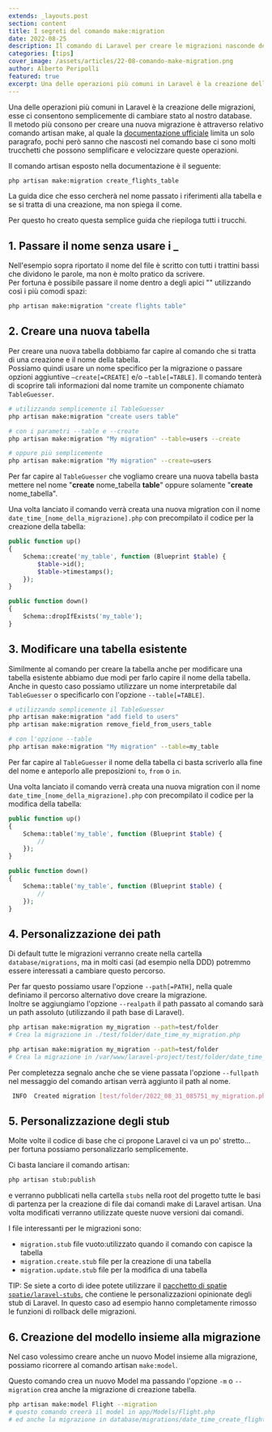 ```yaml
---
extends: _layouts.post
section: content
title: I segreti del comando make:migration
date: 2022-08-25
description: Il comando di Laravel per creare le migrazioni nasconde dei trucchetti interessanti.
categories: [tips]
cover_image: /assets/articles/22-08-comando-make-migration.png
author: Alberto Peripolli
featured: true
excerpt: Una delle operazioni più comuni in Laravel è la creazione delle migrazioni. Il metodo più consono è attraverso il relativo comando artisan make, pochi però sanno che nascosti nel comando base ci sono molti trucchetti che possono semplificare e velocizzare queste operazioni.
---
```


Una delle operazioni più comuni in Laravel è la creazione delle migrazioni, esse ci consentono semplicemente di cambiare 
stato al nostro database.  
Il metodo più consono per creare una nuova migrazione è attraverso relativo comando artisan make, al quale la 
[documentazione ufficiale](https://laravel.com/docs/9.x/migrations#generating-migrations) limita un solo paragrafo, 
pochi però sanno che nascosti nel comando base ci sono molti trucchetti che possono semplificare e velocizzare queste operazioni.


Il comando artisan esposto nella documentazione è il seguente:

```bash
php artisan make:migration create_flights_table
```

La guida dice che esso cercherà nel nome passato i riferimenti alla tabella e se si tratta di una creazione, ma non spiega il come.

Per questo ho creato questa semplice guida che riepiloga tutti i trucchi.

## 1. Passare il nome senza usare i _
Nell'esempio sopra riportato il nome del file è scritto con tutti i trattini bassi che dividono le parole, ma non è molto pratico da scrivere.  
Per fortuna è possibile passare il nome dentro a degli apici "" utilizzando così i più comodi spazi:
```bash
php artisan make:migration "create flights table"
```

## 2. Creare una nuova tabella
Per creare una nuova tabella dobbiamo far capire al comando che si tratta di una creazione e il nome della tabella.  
Possiamo quindi usare un nome specifico per la migrazione o passare opzioni aggiuntive `–create[=CREATE]` e/o `–table[=TABLE]`. 
Il comando tenterà di scoprire tali informazioni dal nome tramite un componente chiamato `TableGuesser`.
```bash
# utilizzando semplicemente il TableGuesser
php artisan make:migration "create users table"

# con i parametri --table e --create
php artisan make:migration "My migration" --table=users --create

# oppure più semplicemente
php artisan make:migration "My migration" --create=users
```

Per far capire al `TableGuesser` che vogliamo creare una nuova tabella basta mettere nel nome "**create** nome_tabella **table**" oppure solamente "**create** nome_tabella".

Una volta lanciato il comando verrà creata una nuova migration con il nome `date_time_[nome_della_migrazione].php` con precompilato il codice per la creazione della tabella:
```php 
public function up()
{
    Schema::create('my_table', function (Blueprint $table) {
        $table->id();
        $table->timestamps();
    });
}

public function down()
{
    Schema::dropIfExists('my_table');
}
```

## 3. Modificare una tabella esistente 
Similmente al comando per creare la tabella anche per modificare una tabella esistente abbiamo due modi per farlo capire il nome della tabella.
Anche in questo caso possiamo utilizzare un nome interpretabile dal `TableGuesser` o specificarlo con l'opzione `--table[=TABLE]`. 

```bash
# utilizzando semplicemente il TableGuesser
php artisan make:migration "add field to users"
php artisan make:migration remove_field_from_users_table

# con l'opzione --table
php artisan make:migration "My migration" --table=my_table
```
Per far capire al `TableGuesser` il nome della tabella ci basta scriverlo alla fine del nome e anteporlo alle preposizioni `to`, `from` o `in`.

Una volta lanciato il comando verrà creata una nuova migration con il nome `date_time_[nome_della_migrazione].php` con precompilato il codice per la modifica della tabella:
```php
public function up()
{
    Schema::table('my_table', function (Blueprint $table) {
        //
    });
}

public function down()
{
    Schema::table('my_table', function (Blueprint $table) {
        //
    });
}
```

## 4. Personalizzazione dei path
Di default tutte le migrazioni verranno create nella cartella `database/migrations`, ma in molti casi (ad esempio nella DDD) potremmo essere interessati a cambiare questo percorso.  

Per far questo possiamo usare l'opzione `--path[=PATH]`, nella quale definiamo il percorso alternativo dove creare la migrazione.  
Inoltre se aggiungiamo l'opzione `--realpath` il path passato al comando sarà un path assoluto (utilizzando il path base di Laravel).
```bash
php artisan make:migration my_migration --path=test/folder
# Crea la migrazione in ./test/folder/date_time_my_migration.php

php artisan make:migration my_migration --path=test/folder
# Crea la migrazione in /var/www/laravel-project/test/folder/date_time_my_migration.php se laravel è nella cartella /var/www/laravel-project
```

Per completezza segnalo anche che se viene passata l'opzione `--fullpath` nel messaggio del comando artisan verrà aggiunto il path al nome.
```bash
 INFO  Created migration [test/folder/2022_08_31_085751_my_migration.php]. 
```

## 5. Personalizzazione degli stub 
Molte volte il codice di base che ci propone Laravel ci va un po' stretto... per fortuna possiamo personalizzarlo semplicemente.

Ci basta lanciare il comando artisan:
```bash 
php artisan stub:publish
```
e verranno pubblicati nella cartella `stubs` nella root del progetto tutte le basi di partenza per la creazione di file dai comandi make di Laravel artisan.
Una volta modificati verranno utilizzate queste nuove versioni dai comandi.

I file interessanti per le migrazioni sono:

- `migration.stub` file vuoto:utilizzato quando il comando con capisce la tabella
- `migration.create.stub` file per la creazione di una tabella
- `migration.update.stub` file per la modifica di una tabella

TIP: Se siete a corto di idee potete utilizzare il [pacchetto di spatie `spatie/laravel-stubs`](https://github.com/spatie/laravel-stubs), che contiene le personalizzazioni opinionate degli stub di Laravel. 
In questo caso ad esempio hanno completamente rimosso le funzioni di rollback delle migrazioni.

## 6. Creazione del modello insieme alla migrazione 
Nel caso volessimo creare anche un nuovo Model insieme alla migrazione, possiamo ricorrere al comando artisan `make:model`.    

Questo comando crea un nuovo Model ma passando l'opzione `-m` o `--migration` crea anche la migrazione di creazione tabella.

```bash
php artisan make:model Flight --migration
# questo comando creerà il model in app/Models/Flight.php 
# ed anche la migrazione in database/migrations/date_time_create_flights_table.php
```